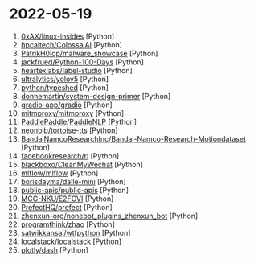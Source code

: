 # 2022-05-19

1. [0xAX/linux-insides](https://github.com/0xAX/linux-insides "A little bit about a linux kernel") [Python]
2. [hpcaitech/ColossalAI](https://github.com/hpcaitech/ColossalAI "Colossal-AI: A Unified Deep Learning System for Big Model Era") [Python]
3. [PatrikH0lop/malware_showcase](https://github.com/PatrikH0lop/malware_showcase "Understand the nature of malicious software with practical examples in Python.") [Python]
4. [jackfrued/Python-100-Days](https://github.com/jackfrued/Python-100-Days "Python - 100天从新手到大师") [Python]
5. [heartexlabs/label-studio](https://github.com/heartexlabs/label-studio "Label Studio is a multi-type data labeling and annotation tool with standardized output format") [Python]
6. [ultralytics/yolov5](https://github.com/ultralytics/yolov5 "YOLOv5 🚀 in PyTorch > ONNX > CoreML > TFLite") [Python]
7. [python/typeshed](https://github.com/python/typeshed "Collection of library stubs for Python, with static types") [Python]
8. [donnemartin/system-design-primer](https://github.com/donnemartin/system-design-primer "Learn how to design large-scale systems. Prep for the system design interview. Includes Anki flashcards.") [Python]
9. [gradio-app/gradio](https://github.com/gradio-app/gradio "Create UIs for your machine learning model in Python in 3 minutes") [Python]
10. [mitmproxy/mitmproxy](https://github.com/mitmproxy/mitmproxy "An interactive TLS-capable intercepting HTTP proxy for penetration testers and software developers.") [Python]
11. [PaddlePaddle/PaddleNLP](https://github.com/PaddlePaddle/PaddleNLP "Easy-to-use and powerful NLP library with Awesome model zoo, supporting wide-range of NLP tasks from research to industrial applications, including Neural Search, Question Answering, Information Extraction and Sentiment Analysis end-to-end system.") [Python]
12. [neonbjb/tortoise-tts](https://github.com/neonbjb/tortoise-tts "A multi-voice TTS system trained with an emphasis on quality") [Python]
13. [BandaiNamcoResearchInc/Bandai-Namco-Research-Motiondataset](https://github.com/BandaiNamcoResearchInc/Bandai-Namco-Research-Motiondataset "This repository provides motion datasets collected by Bandai Namco Research Inc") [Python]
14. [facebookresearch/rl](https://github.com/facebookresearch/rl "A modular, primitive-first, python-first PyTorch library for Reinforcement Learning.") [Python]
15. [blackboxo/CleanMyWechat](https://github.com/blackboxo/CleanMyWechat "自动删除 PC 端微信缓存数据，包括从所有聊天中自动下载的大量文件、视频、图片等数据内容，解放你的空间。") [Python]
16. [mlflow/mlflow](https://github.com/mlflow/mlflow "Open source platform for the machine learning lifecycle") [Python]
17. [borisdayma/dalle-mini](https://github.com/borisdayma/dalle-mini "DALL·E Mini - Generate images from a text prompt") [Python]
18. [public-apis/public-apis](https://github.com/public-apis/public-apis "A collective list of free APIs") [Python]
19. [MCG-NKU/E2FGVI](https://github.com/MCG-NKU/E2FGVI "Official code for Towards An End-to-End Framework for Flow-Guided Video Inpainting (CVPR2022)") [Python]
20. [PrefectHQ/prefect](https://github.com/PrefectHQ/prefect "The easiest way to automate your data") [Python]
21. [zhenxun-org/nonebot_plugins_zhenxun_bot](https://github.com/zhenxun-org/nonebot_plugins_zhenxun_bot "真寻bot的插件库，稍微修改也可在nonebot2平台通用") [Python]
22. [programthink/zhao](https://github.com/programthink/zhao "【编程随想】整理的《太子党关系网络》，专门揭露赵国的权贵") [Python]
23. [satwikkansal/wtfpython](https://github.com/satwikkansal/wtfpython "What the f*ck Python? 😱") [Python]
24. [localstack/localstack](https://github.com/localstack/localstack "💻 A fully functional local AWS cloud stack. Develop and test your cloud & Serverless apps offline!") [Python]
25. [plotly/dash](https://github.com/plotly/dash "Analytical Web Apps for Python, R, Julia, and Jupyter. No JavaScript Required.") [Python]

